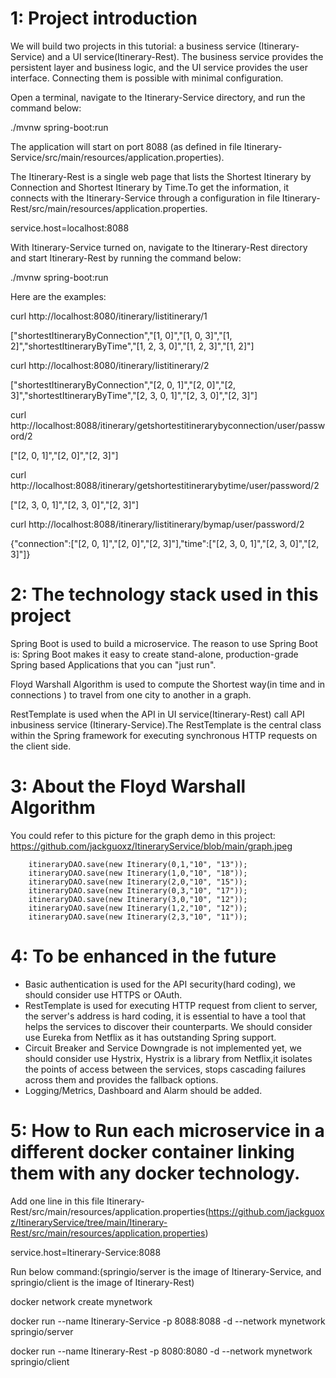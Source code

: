 1: Project introduction
=======================
We will build two projects in this tutorial: a business service (Itinerary-Service) and a UI service(Itinerary-Rest). The business service provides the persistent layer and business logic, and the UI service provides the user interface. Connecting them is possible with minimal configuration.

Open a terminal, navigate to the Itinerary-Service directory, and run the command below:

./mvnw spring-boot:run

The application will start on port 8088 (as defined in file Itinerary-Service/src/main/resources/application.properties).
 
The Itinerary-Rest is a single web page that lists the Shortest Itinerary by Connection and  Shortest Itinerary by Time.To get the information, it connects with the Itinerary-Service through a configuration in file Itinerary-Rest/src/main/resources/application.properties.

service.host=localhost:8088
 
With Itinerary-Service turned on, navigate to the Itinerary-Rest directory and start Itinerary-Rest by running the command below:

./mvnw spring-boot:run
 
 
Here are the examples:

curl http://localhost:8080/itinerary/listitinerary/1

["shortestItineraryByConnection","[1, 0]","[1, 0, 3]","[1, 2]","shortestItineraryByTime","[1, 2, 3, 0]","[1, 2, 3]","[1, 2]"]
 
curl http://localhost:8080/itinerary/listitinerary/2

["shortestItineraryByConnection","[2, 0, 1]","[2, 0]","[2, 3]","shortestItineraryByTime","[2, 3, 0, 1]","[2, 3, 0]","[2, 3]"]

curl http://localhost:8088/itinerary/getshortestitinerarybyconnection/user/password/2

["[2, 0, 1]","[2, 0]","[2, 3]"]

curl http://localhost:8088/itinerary/getshortestitinerarybytime/user/password/2

["[2, 3, 0, 1]","[2, 3, 0]","[2, 3]"]

curl http://localhost:8088/itinerary/listitinerary/bymap/user/password/2

{"connection":["[2, 0, 1]","[2, 0]","[2, 3]"],"time":["[2, 3, 0, 1]","[2, 3, 0]","[2, 3]"]}

2: The technology stack used in this project
============================================
Spring Boot is used to build a microservice. The reason to use Spring Boot is: Spring Boot makes it easy to create stand-alone, production-grade Spring based Applications that you can "just run".

Floyd Warshall Algorithm is used to compute the Shortest way(in time and in connections ) to travel from one city to another in a graph.

RestTemplate is used when the API in UI service(Itinerary-Rest) call API inbusiness service (Itinerary-Service).The RestTemplate is the central class within the Spring framework for executing synchronous HTTP requests on the client side.

3: About the Floyd Warshall Algorithm
============================================
You could refer to this picture for the graph demo in this project:
https://github.com/jackguoxz/ItineraryService/blob/main/graph.jpeg

        itineraryDAO.save(new Itinerary(0,1,"10", "13"));
        itineraryDAO.save(new Itinerary(1,0,"10", "18"));
        itineraryDAO.save(new Itinerary(2,0,"10", "15"));
        itineraryDAO.save(new Itinerary(0,3,"10", "17"));
        itineraryDAO.save(new Itinerary(3,0,"10", "12"));
        itineraryDAO.save(new Itinerary(1,2,"10", "12"));
        itineraryDAO.save(new Itinerary(2,3,"10", "11"));

4: To be enhanced in the future
============================================

- Basic authentication is used for the API security(hard coding), we should consider use HTTPS or OAuth. 
- RestTemplate is used for executing HTTP request from client to server, the server's address is hard coding, it is essential to have a tool that helps the services to discover their counterparts. We should consider use Eureka from Netflix as it has outstanding Spring support.
- Circuit Breaker and Service Downgrade is not implemented yet, we should consider use Hystrix,  Hystrix is a library from Netflix,it isolates the points of access between the services, stops cascading failures across them and provides the fallback options.
- Logging/Metrics, Dashboard and Alarm should be added.

5: How to Run each microservice in a different docker container linking them with any docker technology.
============================================

Add one line in this file Itinerary-Rest/src/main/resources/application.properties(https://github.com/jackguoxz/ItineraryService/tree/main/Itinerary-Rest/src/main/resources/application.properties) 

service.host=Itinerary-Service:8088

Run below command:(springio/server is the image of Itinerary-Service, and springio/client is the image of Itinerary-Rest)

docker network create mynetwork

docker run --name  Itinerary-Service -p 8088:8088 -d --network mynetwork springio/server

docker run --name Itinerary-Rest -p 8080:8080 -d --network mynetwork springio/client


    
 
